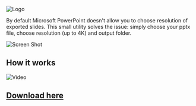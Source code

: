 ![Logo](https://i.imgur.com/uIQTnMr.png)

By default Microsoft PowerPoint doesn't allow you to choose resolution of exported slides. This small utility solves the issue: simply choose your pptx file, choose resolution (up to 4K) and output folder.

![Screen Shot](https://i.imgur.com/Ttf6osM.png)

## How it works
![Video](https://i.imgur.com/0iJjRJJ.gifv)

## [Download here](https://github.com/DmitrySavritsky/Slide-to-image-4K/releases/tag/1.0)
